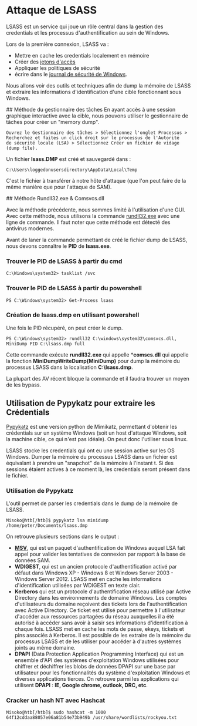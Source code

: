 # Attaque de LSASS
LSASS est un service qui joue un rôle central dans la gestion des credentials et les processus d'authentification au sein de Windows.

Lors de la première connexion, LSASS va :

- Mettre en cache les credentials localement en mémoire
- Créer des [jetons d'accès](https://learn.microsoft.com/en-us/windows/win32/secauthz/access-tokens)
- Appliquer les politiques de sécurité
- écrire dans le [journal de sécurité de Windows](https://learn.microsoft.com/en-us/windows/win32/eventlog/event-logging-security).

Nous allons voir des outils et techniques afin de dump la mémoire de LSASS et extraire les informations d'identification d'une cible fonctionnant sous Windows.

## Méthode du gestionnaire des tâches
En ayant accès à une session graphique interactive avec la cible, nous pouvons utiliser le gestionnaire de tâches pour créer un "memory dump".

```console
Ouvrez le Gestionnaire des tâches > Sélectionnez l'onglet Processus > 
Recherchez et faites un click droit sur le processus de l'Autorité 
de sécurité locale (LSA) > Sélectionnez Créer un fichier de vidage (dump file).
```

Un fichier **lsass.DMP** est créé et sauvegardé dans :

```console
C:\Users\loggedonusersdirectory\AppData\Local\Temp
```

C'est le fichier à transférer à notre hôte d'attaque (que l'on peut faire de la même manière que pour l'attaque de SAM).

## Méthode Rundll32.exe & Comsvcs.dll 

Avec la méthode précédente, nous sommes limité à l'utilisation d'une GUI.
Avec cette méthode, nous utilisons la commande [rundll32.exe](https://learn.microsoft.com/en-us/windows-server/administration/windows-commands/rundll32) avec une ligne de commande.
Il faut noter que cette méthode est détecté des antivirus modernes.

Avant de laner la commande permettant de créé le fichier dump de LSASS, nous devons connaître le **PID** de **lsass.exe**.

### Trouver le PID de LSASS à partir du cmd
```console
C:\Windows\system32> tasklist /svc
```
### Trouver le PID de LSASS à partir du powershell
```console
PS C:\Windows\system32> Get-Process lsass
```

### Création de lsass.dmp en utilisant powershell
Une fois le PID récupéré, on peut créer le dump.
```console
PS C:\Windows\system32> rundll32 C:\windows\system32\comsvcs.dll, MiniDump PID C:\lsass.dmp full
```
Cette commande exécute **rundll32.exe** qui appelle ***comscs.dll** qui appelle la fonction **MiniDumpWriteDump(MiniDump)** pour dump la mémoire du processus LSASS dans la localisation **C:\lsass.dmp**.

La plupart des AV récent bloque la commande et il faudra trouver un moyen de les bypass.


## Utilisation de Pypykatz pour extraire les Crédentials
[Pypykatz](https://github.com/skelsec/pypykatz) est une version python de Mimikatz, permettant d'obtenir les crédentials sur un système Windows (soit un host d'attaque Windows, soit la machine cible, ce qui n'est pas idéale). On peut donc l'utiliser sous linux.

LSASS stocke les credentials qui ont eu une session active sur les OS Windows. Dumper la mémoire du processus LSASS dans un fichier est équivalant à prendre un "snapchot" de la mémoire à l'instant t.
Si des sessions étaient actives à ce moment là, les credentials seront présent dans le fichier.

### Utilisation de Pypykatz
L'outil permet de parser les credentials dans le dump de la mémoire de LSASS. 
```console
Misoko@htb[/htb]$ pypykatz lsa minidump /home/peter/Documents/lsass.dmp 
```
On retrouve plusieurs sections dans le output :
- **[MSV](https://learn.microsoft.com/en-us/windows/win32/secauthn/msv1-0-authentication-package)**, qui est un paquet d'authentification de Windows auquel LSA fait appel pour valider les tentatives de connexion par rapport à la base de données SAM.
- **WDIGEST**, qui est un ancien protocole d'authentification activé par défaut dans Windows XP - Windows 8 et Windows Server 2003 - Windows Server 2012. LSASS met en cache les informations d'identification utilisées par WDIGEST en texte clair.
- **Kerberos** qui est un protocole d'authentification réseau utilisé par Active Directory dans les environnements de domaine Windows. Les comptes d'utilisateurs du domaine reçoivent des tickets lors de l'authentification avec Active Directory. Ce ticket est utilisé pour permettre à l'utilisateur d'accéder aux ressources partagées du réseau auxquelles il a été autorisé à accéder sans avoir à saisir ses informations d'identification à chaque fois. LSASS met en cache les mots de passe, ekeys, tickets et pins associés à Kerberos. Il est possible de les extraire de la mémoire du processus LSASS et de les utiliser pour accéder à d'autres systèmes joints au même domaine.
- **DPAPI** (Data Protection Application Programming Interface) qui est un ensemble d'API des systèmes d'exploitation Windows utilisées pour chiffrer et déchiffrer les blobs de données DPAPI sur une base par utilisateur pour les fonctionnalités du système d'exploitation Windows et diverses applications tierces. On retrouve parmi les applications qui utilisent **DPAPI** : **IE, Google chrome, outlook, DRC, etc**.

### Cracker un hash NT avec Hashcat
```console
Misoko@htb[/htb]$ sudo hashcat -m 1000 64f12cddaa88057e06a81b54e73b949b /usr/share/wordlists/rockyou.txt
```
